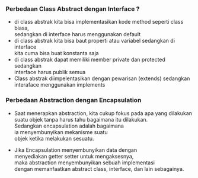 ### Perbedaan Class Abstract dengan Interface ? 

* di class abstrak kita bisa implementasikan kode method seperti class biasa, <br>sedangkan di interface harus menggunakan default
* di class abstrak kita bisa baut properti atau variabel sedangkan di interface <br>kita cuma bisa buat konstanta saja
* di class abstrak dapat memiliki member private dan protected sedangkan<br> interface harus publik semua
* Class abstrak diimpelentasikan dengan pewarisan (extends) sedangkan <br>interaface menggunakan implements

### Perbedaan Abstraction dengan Encapsulation

* Saat menerapkan abstraction, kita cukup fokus pada apa yang dilakukan<br>
 suatu objek tanpa harus tahu bagaimana itu dilakukan.<br>
  Sedangkan encapsulation adalah bagaimana <br>
  ia menyembunyikan mekanisme suatu<br>
   objek ketika melakukan sesuatu.

* Jika Encapsulation menyembunyikan data dengan <br>
 menyediakan getter setter untuk mengaksesnya,<br>
  maka abstraction menyembunyikan sebuah implementasi <br>
  dengan memanfaatkan abstract class, interface, dan lain sebagainya.